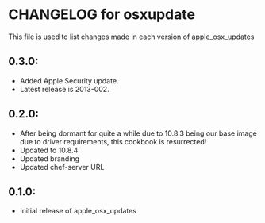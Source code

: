 # CHANGELOG for osxupdate

This file is used to list changes made in each version of apple_osx_updates

## 0.3.0:

* Added Apple Security update.
* Latest release is 2013-002.

## 0.2.0:

* After being dormant for quite a while due to 10.8.3 being our base image due to driver requirements, this cookbook is resurrected!
* Updated to 10.8.4
* Updated branding
* Updated chef-server URL

## 0.1.0:

* Initial release of apple_osx_updates